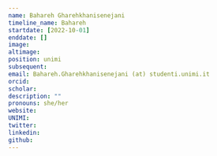 ```yaml
---
name: Bahareh Gharehkhanisenejani
timeline_name: Bahareh
startdate: [2022-10-01]
enddate: []
image: 
altimage: 
position: unimi
subsequent: 
email: Bahareh.Gharehkhanisenejani (at) studenti.unimi.it
orcid: 
scholar: 
description: ""
pronouns: she/her
website: 
UNIMI: 
twitter: 
linkedin: 
github: 
---
```

